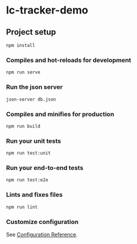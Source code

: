 # lc-tracker-demo

## Project setup
```
npm install
```

### Compiles and hot-reloads for development
```
npm run serve
```

### Run the json server
```
json-server db.json
```

### Compiles and minifies for production
```
npm run build
```

### Run your unit tests
```
npm run test:unit
```

### Run your end-to-end tests
```
npm run test:e2e
```

### Lints and fixes files
```
npm run lint
```

### Customize configuration
See [Configuration Reference](https://cli.vuejs.org/config/).
